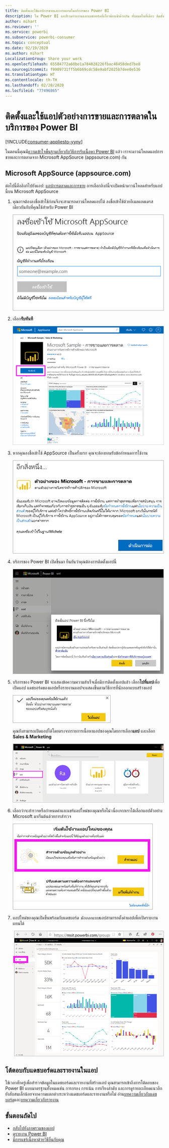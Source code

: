 ```yaml
---
title: ติดตั้งและใช้แอปการขายและการตลาดในบริการของ Power BI
description: ใน Power BI แอปรวมรายงานและแดชบอร์ดที่เกี่ยวข้องเข้าด้วยกัน ทั้งหมดในที่เดียว ติดตั้งแอปการขายและการตลาดจาก AppSource
author: mihart
ms.reviewer: ''
ms.service: powerbi
ms.subservice: powerbi-consumer
ms.topic: conceptual
ms.date: 02/19/2020
ms.author: mihart
LocalizationGroup: Share your work
ms.openlocfilehash: 65584772a60be1a784828226fbac48458ded7be8
ms.sourcegitcommit: f9909731ff5b6b69cdc58e9abf2025b7dee0e536
ms.translationtype: HT
ms.contentlocale: th-TH
ms.lasthandoff: 02/20/2020
ms.locfileid: "77496865"
---
```

# <a name="install-and-use-the-sample-sales-and-marketing-app-in-the-power-bi-service"></a>ติดตั้งและใช้แอปตัวอย่างการขายและการตลาดในบริการของ Power BI

[!INCLUDE[consumer-appliesto-yyny](../includes/consumer-appliesto-yyny.md)]

ในตอนนี้คุณมี[ความเข้าใจพื้นฐานเกี่ยวกับวิธีการรับเนื้อหา Power BI](end-user-app-view.md) แล้ว เราจะดาวน์โหลดแอปการขายและการตลาดจาก Microsoft AppSource (appsource.com) กัน 


## <a name="microsoft-appsource-appsourcecom"></a>Microsoft AppSource (appsource.com)
ต่อไปนี้คือลิงก์ไปยังแอป: [แอปการตลาดและการขาย](https://appsource.microsoft.com/product/power-bi/microsoft-retail-analysis-sample.salesandmarketingsample?tab=Overview) การเลือกลิงก์นี้จะเปิดหน้าดาวน์โหลดสำหรับแอปนี้บน Microsoft AppSource 

1. คุณอาจต้องลงชื่อเข้าใช้ก่อนจึงจะสามารถดาวน์โหลดแอปได้ ลงชื่อเข้าใช้ด้วยอีเมลแอดเดรสเดียวกันกับที่คุณใช้สำหรับ Power BI 

    ![หน้าจอลงชื่อเข้าใช้ AppSource  ](./media/end-user-app-marketing/power-bi-sign-in.png)

2. เลือก**รับทันที** 

    ![เว็บไซต์ AppSource ที่มีแอป Power BI ที่เลือก  ](./media/end-user-app-marketing/power-bi-get-now.png)


3. หากคุณลงชื่อเข้าใช้ AppSource เป็นครั้งแรก คุณจะต้องยอมรับข้อกำหนดการใช้งาน 

    ![หน้าจอข้อกำหนดการใช้งานของ AppSource  ](./media/end-user-app-marketing/power-bi-term.png)


4. บริการของ Power BI เปิดขึ้นมา ยืนยันว่าคุณต้องการติดตั้งแอปนี้

    ![ติดตั้งแอปนี้หรือไม่  ](./media/end-user-apps/power-bi-app-install.png)

5. บริการของ Power BI จะแสดงข้อความความสำเร็จเมื่อมีการติดตั้งแอปแล้ว เลือก**ไปที่แอป**เพื่อเปิดแอป แดชบอร์ดของแอปหรือรายงานแอปจะแสดงขึ้นตามวิธีการที่นักออกแบบสร้างแอป

    ![ติดตั้งแอปเรียบร้อยแล้ว ](./media/end-user-apps/power-bi-app-ready.png)

    คุณยังสามารถเปิดแอปได้โดยตรงจากรายการเนื้อหาแอปของคุณโดยการเลือก**แอป** และเลือก **Sales & Marketing**

    ![แอปใน Power BI](./media/end-user-apps/power-bi-apps.png)


6. เลือกว่าจะสำรวจหรือกำหนดค่าและแชร์แอปใหม่ของคุณหรือไม่ เนื่องจากเราได้เลือกแอปตัวอย่าง Microsoft มาเริ่มต้นด้วยการสำรวจ 

    ![สำรวจด้วยข้อมูลตัวอย่าง](./media/end-user-apps/power-bi-explore.png)

7.  แอปใหม่ของคุณเปิดขึ้นพร้อมกับแดชบอร์ด *นักออกแบบ*แอปสามารถตั้งค่าแอปเพื่อเปิดรายงานแทนได้  

    ![สำรวจด้วยข้อมูลตัวอย่าง](./media/end-user-apps/power-bi-new-app.png)




## <a name="interact-with-the-dashboards-and-reports-in-the-app"></a>โต้ตอบกับแดชบอร์ดและรายงานในแอป
ใช้เวลาสักครู่เพื่อสำรวจข้อมูลในแดชบอร์ดและรายงานที่สร้างแอป คุณสามารถเข้าถึงการโต้ตอบของ Power BI แบบมาตรฐานทั้งหมดเช่น การกรอง การเน้น การเรียงลำดับ และการดูรายละเอียดแนวลึก  ยังสับสนเล็กน้อยจากความแตกต่างระหว่างแดชบอร์ดและรายงานหรือไม่  อ่าน[บทความเกี่ยวกับแดชบอร์ด](end-user-dashboards.md)และ[บทความเกี่ยวกับรายงาน](end-user-reports.md)  




## <a name="next-steps"></a>ขั้นตอนถัดไป
* [กลับไปยังภาพรวมของแอป](end-user-apps.md)
* [ดูรายงาน Power BI](end-user-report-open.md)
* [มีการแชร์เนื้อหาด้วยวิธีอื่นกับคุณ](end-user-shared-with-me.md)
